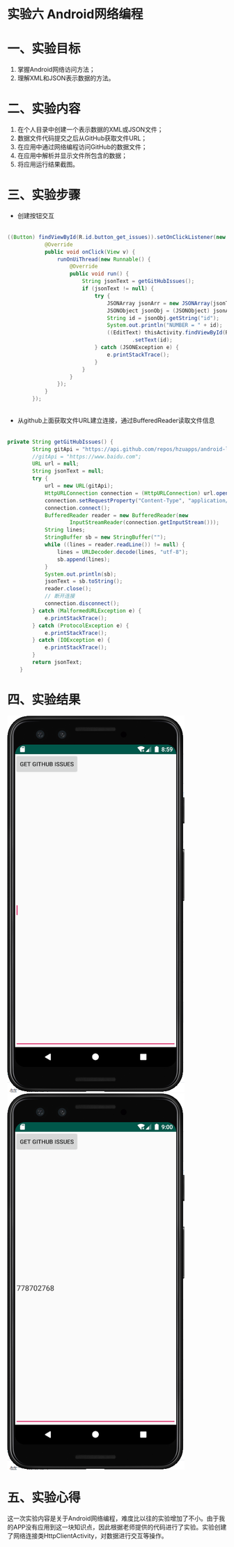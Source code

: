 # 实验六 Android网络编程

# 一、实验目标

1. 掌握Android网络访问方法；
2. 理解XML和JSON表示数据的方法。

# 二、实验内容

1. 在个人目录中创建一个表示数据的XML或JSON文件；
2. 数据文件代码提交之后从GitHub获取文件URL；
3. 在应用中通过网络编程访问GitHub的数据文件；
4. 在应用中解析并显示文件所包含的数据；
5. 将应用运行结果截图。

# 三、实验步骤

- 创建按钮交互

```java

((Button) findViewById(R.id.button_get_issues)).setOnClickListener(new View.OnClickListener() {
            @Override
            public void onClick(View v) {
                runOnUiThread(new Runnable() {
                    @Override
                    public void run() {
                        String jsonText = getGitHubIssues();
                        if (jsonText != null) {
                            try {
                                JSONArray jsonArr = new JSONArray(jsonText);
                                JSONObject jsonObj = (JSONObject) jsonArr.get(1);
                                String id = jsonObj.getString("id");
                                System.out.println("NUMBER = " + id);
                                ((EditText) thisActivity.findViewById(R.id.first_node_number)) //
                                        .setText(id);
                            } catch (JSONException e) {
                                e.printStackTrace();
                            }
                        }
                    }
                });
            }
        });
        
```


- 从github上面获取文件URL建立连接，通过BufferedReader读取文件信息

```java

private String getGitHubIssues() {
        String gitApi = "https://api.github.com/repos/hzuapps/android-labs-2020/issues";
        //gitApi = "https://www.baidu.com";
        URL url = null;
        String jsonText = null;
        try {
            url = new URL(gitApi);
            HttpURLConnection connection = (HttpURLConnection) url.openConnection();
            connection.setRequestProperty("Content-Type", "application/json");
            connection.connect();
            BufferedReader reader = new BufferedReader(new
                    InputStreamReader(connection.getInputStream()));
            String lines;
            StringBuffer sb = new StringBuffer("");
            while ((lines = reader.readLine()) != null) {
                lines = URLDecoder.decode(lines, "utf-8");
                sb.append(lines);
            }
            System.out.println(sb);
            jsonText = sb.toString();
            reader.close();
            // 断开连接
            connection.disconnect();
        } catch (MalformedURLException e) {
            e.printStackTrace();
        } catch (ProtocolException e) {
            e.printStackTrace();
        } catch (IOException e) {
            e.printStackTrace();
        }
        return jsonText;
    }

```

# 四、实验结果

![test6_1](https://github.com/Miraiiiii/android-labs-2020/blob/master/students/net1814080903113/test6_1.png)
![test6_2](https://github.com/Miraiiiii/android-labs-2020/blob/master/students/net1814080903113/test6_2.png)


# 五、实验心得

这一次实验内容是关于Android网络编程，难度比以往的实验增加了不小。由于我的APP没有应用到这一块知识点，因此根据老师提供的代码进行了实验。实验创建了网络连接类HttpClientActivity，对数据进行交互等操作。
